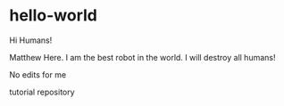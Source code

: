 # hello-world

Hi Humans!

Matthew Here. I am the best robot in the world.
I will destroy all humans!

No edits for me

tutorial repository
